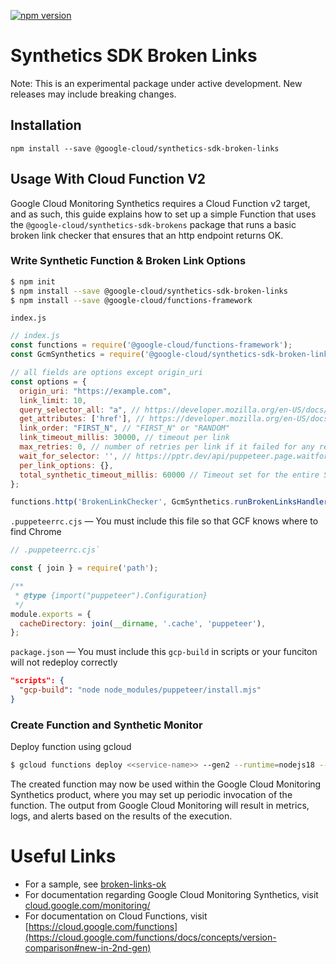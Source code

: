 [![npm version](https://img.shields.io/npm/v/@google-cloud/synthetics-sdk-broken-links.svg)](https://www.npmjs.com/package/@google-cloud/synthetics-sdk-broken-links)

# Synthetics SDK Broken Links

Note: This is an experimental package under active development. New releases may include breaking changes.

## Installation

```
npm install --save @google-cloud/synthetics-sdk-broken-links
```

## Usage With Cloud Function V2

Google Cloud Monitoring Synthetics requires a Cloud Function v2 target, and as such, this guide explains how to set up a simple Function that uses the `@google-cloud/synthetics-sdk-brokens` package that runs a basic broken link checker that ensures that an http endpoint returns OK.

### Write Synthetic Function & Broken Link Options
```bash
$ npm init
$ npm install --save @google-cloud/synthetics-sdk-broken-links
$ npm install --save @google-cloud/functions-framework
```

`index.js`
```javascript
// index.js
const functions = require('@google-cloud/functions-framework');
const GcmSynthetics = require('@google-cloud/synthetics-sdk-broken-links');

// all fields are options except origin_uri
const options = {
  origin_uri: "https://example.com",
  link_limit: 10,
  query_selector_all: "a", // https://developer.mozilla.org/en-US/docs/Web/API/Document/querySelectorAll
  get_attributes: ['href'], // https://developer.mozilla.org/en-US/docs/Web/API/Element/getAttribute
  link_order: "FIRST_N", // "FIRST_N" or "RANDOM"
  link_timeout_millis: 30000, // timeout per link
  max_retries: 0, // number of retries per link if it failed for any reason
  wait_for_selector: '', // https://pptr.dev/api/puppeteer.page.waitforselector
  per_link_options: {},
  total_synthetic_timeout_millis: 60000 // Timeout set for the entire Synthetic Monitor
};

functions.http('BrokenLinkChecker', GcmSynthetics.runBrokenLinksHandler(options));
```

`.puppeteerrc.cjs`  —  You must include this file so that GCF knows where to find Chrome
```javascript
// .puppeteerrc.cjs`

const { join } = require('path');

/**
 * @type {import("puppeteer").Configuration}
 */
module.exports = {
  cacheDirectory: join(__dirname, '.cache', 'puppeteer'),
};
```

`package.json`  —  You must include this `gcp-build` in scripts or your funciton will not redeploy correctly
```json
"scripts": {
  "gcp-build": "node node_modules/puppeteer/install.mjs"
}
```

### Create Function and Synthetic Monitor

Deploy function using gcloud
```bash
$ gcloud functions deploy <<service-name>> --gen2 --runtime=nodejs18 --region=<<region>> --source=. --entry-point=BrokenLinkChecker --memory=2048M --timeout=60 --trigger-http
```

The created function may now be used within the Google Cloud Monitoring Synthetics product, where you may set up periodic invocation of the function. The output from Google Cloud Monitoring will result in metrics, logs, and alerts based on the results of the execution.


# Useful Links

* For a sample, see [broken-links-ok](../../samples/broken-links-ok/)
* For documentation regarding Google Cloud Monitoring Synthetics, visit [cloud.google.com/monitoring/](https://cloud.google.com/monitoring/)
* For documentation on Cloud Functions, visit [https://cloud.google.com/functions](https://cloud.google.com/functions/docs/concepts/version-comparison#new-in-2nd-gen)
